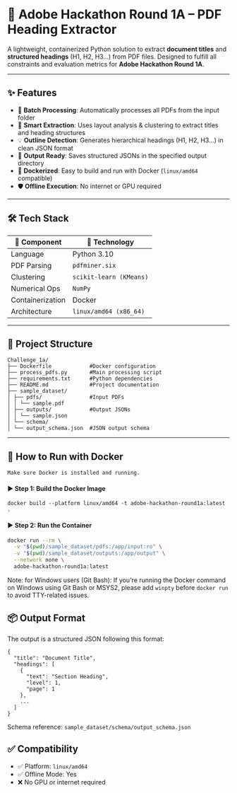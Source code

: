 # 📄 Adobe Hackathon Round 1A – PDF Heading Extractor

A lightweight, containerized Python solution to extract **document titles** and **structured headings** (H1, H2, H3...) from PDF files. Designed to fulfill all constraints and evaluation metrics for **Adobe Hackathon Round 1A**.

---

## ✨ Features

- 📁 **Batch Processing**: Automatically processes all PDFs from the input folder
- 🧠 **Smart Extraction**: Uses layout analysis & clustering to extract titles and heading structures
- 💡 **Outline Detection**: Generates hierarchical headings (H1, H2, H3...) in clean JSON format
- 💾 **Output Ready**: Saves structured JSONs in the specified output directory
- 🐳 **Dockerized**: Easy to build and run with Docker (`linux/amd64` compatible)
- 🛡️ **Offline Execution**: No internet or GPU required

---

## 🛠️ Tech Stack

| 🔧 Component     | 🚀 Technology         |
|------------------|------------------------|
| Language         | Python 3.10            |
| PDF Parsing      | `pdfminer.six`         |
| Clustering       | `scikit-learn (KMeans)`|
| Numerical Ops    | `NumPy`                |
| Containerization | Docker                 |
| Architecture     | `linux/amd64 (x86_64)` |

---

## 📁 Project Structure


```
Challenge_1a/
├── Dockerfile            #Docker configuration
├── process_pdfs.py       #Main processing script
├── requirements.txt      #Python dependencies
├── README.md             #Project documentation
├── sample_dataset/
│ ├── pdfs/               #Input PDFs
│ │ └── sample.pdf
│ ├── outputs/            #Output JSONs
│ │ └── sample.json
│ └── schema/
│ └── output_schema.json  #JSON output schema
```

---

## 🚀 How to Run with Docker

`
Make sure Docker is installed and running.
`

#### ▶️ Step 1: Build the Docker Image

```
docker build --platform linux/amd64 -t adobe-hackathon-round1a:latest .
```

#### ▶️ Step 2: Run the Container

```bash
docker run --rm \
  -v "$(pwd)/sample_dataset/pdfs:/app/input:ro" \
  -v "$(pwd)/sample_dataset/outputs:/app/output" \
  --network none \
  adobe-hackathon-round1a:latest
```
Note: for Windows users (Git Bash):
If you're running the Docker command on Windows using Git Bash or MSYS2, please add `winpty` before `docker run` to avoid TTY-related issues.

## 📦 Output Format

The output is a structured JSON following this format:

```
{
  "title": "Document Title",
  "headings": [
    {
      "text": "Section Heading",
      "level": 1,
      "page": 1
    },
    ...
  ]
}
```

Schema reference: `sample_dataset/schema/output_schema.json`

## ✅ Compatibility

- ✅ Platform: `linux/amd64`
- ✅ Offline Mode: Yes
- ❌ No GPU or internet required

